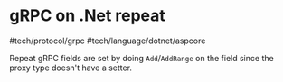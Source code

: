# gRPC on .Net repeat

#tech/protocol/grpc #tech/language/dotnet/aspcore

Repeat gRPC fields are set by doing `Add`/`AddRange` on the field since the proxy type doesn't have a setter.

